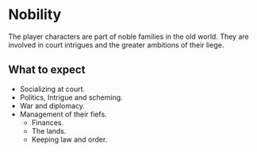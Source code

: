 # Nobility
The player characters are part of noble families in the old world. They are involved in court intrigues and the greater ambitions of their liege. 

## What to expect
* Socializing at court. 
* Politics, Intrigue and scheming. 
* War and diplomacy. 
* Management of their fiefs.
    * Finances.
    * The lands. 
    * Keeping law and order. 